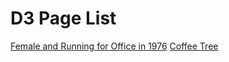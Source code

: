# D3 Page List

[Female and Running for Office in 1976](https://amnakamura.github.io/D3/raw/FemaleAndRunningforOffice1976.html)
[Coffee Tree](https://amnakamura.github.io/D3/raw/CoffeeTree.html)

